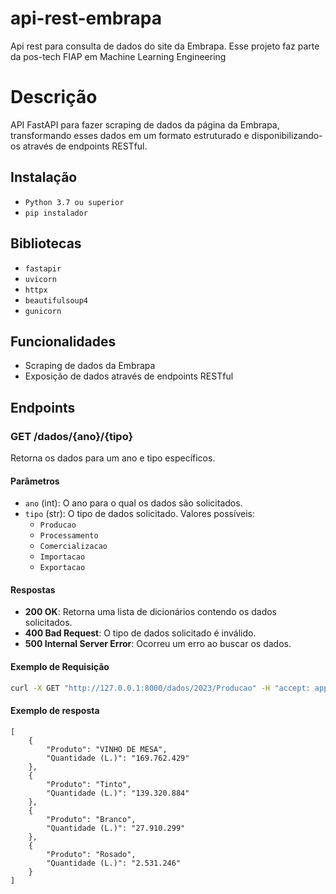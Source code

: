 # api-rest-embrapa
Api rest para consulta de dados do site da Embrapa. Esse projeto faz parte da pos-tech FIAP em Machine Learning Engineering

# Descrição

API FastAPI para fazer scraping de dados da página da Embrapa, transformando esses dados em um formato estruturado e disponibilizando-os através de endpoints RESTful.

## Instalação

- `Python 3.7 ou superior`
- `pip instalador`

## Bibliotecas

- `fastapir`
- `uvicorn`
- `httpx`
- `beautifulsoup4`
- `gunicorn`
  
## Funcionalidades

- Scraping de dados da Embrapa
- Exposição de dados através de endpoints RESTful

## Endpoints

### GET /dados/{ano}/{tipo}

Retorna os dados para um ano e tipo específicos.

#### Parâmetros

- `ano` (int): O ano para o qual os dados são solicitados.
- `tipo` (str): O tipo de dados solicitado. Valores possíveis:
  - `Producao`
  - `Processamento`
  - `Comercializacao`
  - `Importacao`
  - `Exportacao`

#### Respostas

- **200 OK**: Retorna uma lista de dicionários contendo os dados solicitados.
- **400 Bad Request**: O tipo de dados solicitado é inválido.
- **500 Internal Server Error**: Ocorreu um erro ao buscar os dados.

#### Exemplo de Requisição

```sh
curl -X GET "http://127.0.0.1:8000/dados/2023/Producao" -H "accept: application/json"
```


#### Exemplo de resposta

```
[
    {
        "Produto": "VINHO DE MESA",
        "Quantidade (L.)": "169.762.429"
    },
    {
        "Produto": "Tinto",
        "Quantidade (L.)": "139.320.884"
    },
    {
        "Produto": "Branco",
        "Quantidade (L.)": "27.910.299"
    },
    {
        "Produto": "Rosado",
        "Quantidade (L.)": "2.531.246"
    }
]
```
